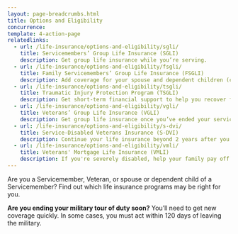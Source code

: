 ```yaml
---
layout: page-breadcrumbs.html
title: Options and Eligibility
concurrence: 
template: 4-action-page
relatedlinks:
  - url: /life-insurance/options-and-eligibility/sgli/
    title: Servicemembers’ Group Life Insurance (SGLI) 
    description: Get group life insurance while you’re serving.
  - url: /life-insurance/options-and-eligibility/fsgli/ 
    title: Family Servicemembers’ Group Life Insurance (FSGLI) 
    description: Add coverage for your spouse and dependent children (children who rely on you for financial support).
  - url: /life-insurance/options-and-eligibility/tsgli/ 
    title: Traumatic Injury Protection Program (TSGLI) 
    description: Get short-term financial support to help you recover from a severe injury.
  - url: /life-insurance/options-and-eligibility/vgli/ 
    title: Veterans’ Group Life Insurance (VGLI) 
    description: Get group life insurance once you’ve ended your service. 
  - url: /life-insurance/options-and-eligibility/s-dvi/ 
    title: Service-Disabled Veterans Insurance (S-DVI) 
    description: Continue your life insurance beyond 2 years after you leave the military if you’re disabled because of an injury or illness caused—or made worse—by your active service.
  - url: /life-insurance/options-and-eligibility/vmli/
    title: Veterans' Mortgage Life Insurance (VMLI)
    description: If you're severely disabled, help your family pay off the home mortgage on a home that's been adapted to fit your needs in the event of your death.
---
```


<div class="va-introtext">

Are you a Servicemember, Veteran, or spouse or dependent child of a Servicemember? Find out which life insurance programs may be right for you. 

</div>

**Are you ending your military tour of duty soon?** You’ll need to get new coverage quickly. In some cases, you must act within 120 days of leaving the military. 


